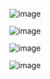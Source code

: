 ![image](https://github.com/ryavse11/ryan_choi_portfolio_0129/assets/151677676/b78e721e-a97a-4e52-bc86-8fc6214c297c)

![image](https://github.com/ryavse11/ryan_choi_portfolio_0129/assets/151677676/88b0b480-7f56-40cd-b1ae-b7acfcfff9f6)

![image](https://github.com/ryavse11/ryan_choi_portfolio_0129/assets/151677676/f9b50e83-7305-432c-a2f0-1b4c6d97be26)

![image](https://github.com/ryavse11/ryan_choi_portfolio_0129/assets/151677676/c18216b2-80df-4043-884c-cc18e9fd683a)






